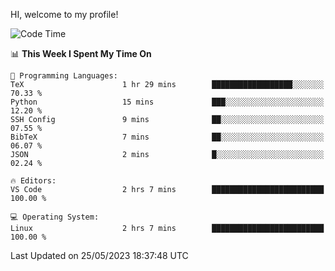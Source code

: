 HI, welcome to my profile!
<!--START_SECTION:waka-->
![Code Time](http://img.shields.io/badge/Code%20Time-846%20hrs%202%20mins-blue)

📊 **This Week I Spent My Time On** 

```text
💬 Programming Languages: 
TeX                      1 hr 29 mins        ██████████████████░░░░░░░   70.33 % 
Python                   15 mins             ███░░░░░░░░░░░░░░░░░░░░░░   12.20 % 
SSH Config               9 mins              ██░░░░░░░░░░░░░░░░░░░░░░░   07.55 % 
BibTeX                   7 mins              ██░░░░░░░░░░░░░░░░░░░░░░░   06.07 % 
JSON                     2 mins              █░░░░░░░░░░░░░░░░░░░░░░░░   02.24 % 

🔥 Editors: 
VS Code                  2 hrs 7 mins        █████████████████████████   100.00 % 

💻 Operating System: 
Linux                    2 hrs 7 mins        █████████████████████████   100.00 % 
```


 Last Updated on 25/05/2023 18:37:48 UTC
<!--END_SECTION:waka-->
